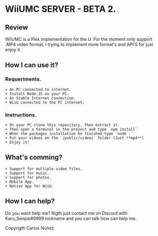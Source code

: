 # WiiUMC SERVER - BETA 2.
## Review
WiiUMC is a Plex implementation for the U. For the moment only support .MP4 video format, I trying to implement more format's and API'S for just enjoy it.

## How I can use it?
### Requeriments.
    + An PC connected to internet.
    + Install Node.JS on your PC.
    + An Stable Internet Connection.
    + WiiU connected to the PC internet.
### Instructions.
    + On your PC clone this repository, Then extract it.
    + Then open a terminal in the proyect and type `npm install`
    + When the packages installation be finished type `node .`
    + Put your videos on the `/public/videos` folder (Just **mp4**)
    + Enjoy it!
    
## What's comming?
    + Support for multiple video files.
    + Support for music.
    + Support for photos.
    + Mobile App.
    + Native App for WiiU.
    
## How I can help?
Do you want help me? Rigth just contact me on Discord with Karu_Senpai#9999 nickname and you can talk how can help me.

Copyrigth Carlos Núñez.